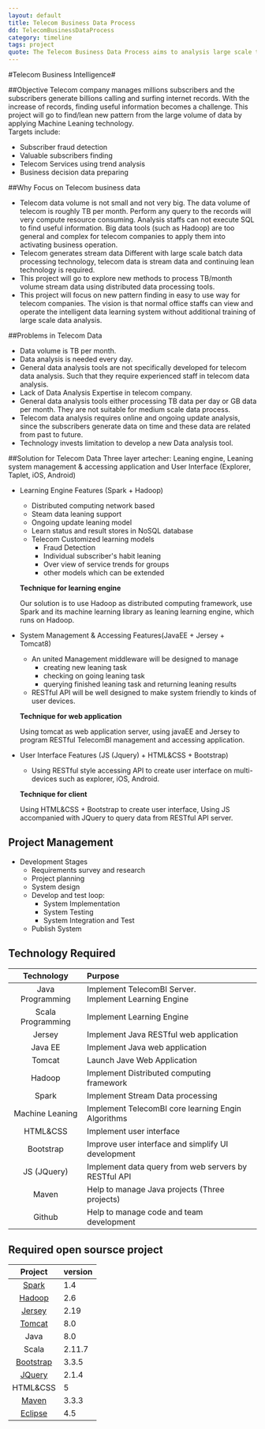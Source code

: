 ```yaml
---
layout: default
title: Telecom Business Data Process
dd: TelecomBusinessDataProcess
category: timeline
tags: project
quote: The Telecom Business Data Process aims to analysis large scale telecom data in easy way.
---
```


#Telecom Business Intelligence#

##Objective
Telecom company manages millions subscribers and the subscribers generate billions calling and surfing internet records. With the increase of records, finding useful information becomes a challenge.
This project will go to find/lean new pattern from the large volume of data by applying Machine Leaning technology. <br/>
Targets include:
- Subscriber fraud detection
- Valuable subscribers finding
- Telecom Services using trend analysis
- Business decision data preparing

##Why Focus on Telecom business data
- Telecom data volume is not small and not very big.
  The data volume of telecom is roughly TB per month. Perform any query to the records will very compute resource consuming. Analysis staffs can not execute SQL to find useful information. Big data tools (such as Hadoop) are too general and complex for telecom companies to apply them into activating business operation.
- Telecom generates stream data
  Different with large scale batch data processing technology, telecom data is stream data and continuing lean technology is required.
- This project will go to explore new methods to process TB/month volume stream data using distributed data processing tools.
- This project will focus on new pattern finding in easy to use way for telecom companies. The vision is that normal office staffs can view and operate the intelligent data learning system without additional training of large scale data analysis.  

##Problems in Telecom Data
- Data volume is TB per month.
- Data analysis is needed every day.
- General data analysis tools are not specifically developed for telecom data analysis. Such that they require experienced staff in telecom data analysis.
- Lack of Data Analysis Expertise in telecom company.
- General data analysis tools either processing TB data per day or GB data per month. They are not suitable for medium scale data process.
- Telecom data analysis requires online and ongoing update analysis, since the subscribers generate data on time and these data are related from past to future.
- Technology invests limitation to develop a new Data analysis tool.

##Solution for Telecom Data
Three layer artecher: Leaning engine, Leaning system management & accessing application and User Interface (Explorer, Taplet, iOS, Android)
- Learning Engine Features (Spark + Hadoop)
  - Distributed computing network based
  - Steam data leaning support
  - Ongoing update leaning model
  - Learn status and result stores in NoSQL database
  - Telecom Customized learning models
    - Fraud Detection
    - Individual subscriber's habit leaning
    - Over view of service trends for groups
    - other models which can be extended

  **Technique for learning engine**

  Our solution is to use Hadoop as distributed computing framework, use Spark and its machine learning library as leaning learning engine, which runs on Hadoop.
- System Management & Accessing Features(JavaEE + Jersey + Tomcat8)
  - An united Management middleware will be designed to manage
    - creating new leaning task
    - checking on going leaning task
    - querying finished leaning task and returning leaning results
  - RESTful API will be well designed to make system friendly to kinds of user devices.

  **Technique for web application**

  Using tomcat as web application server, using javaEE and Jersey to program RESTful TelecomBI management and accessing application.
- User Interface Features (JS (Jquery) + HTML&CSS + Bootstrap)
  - Using RESTful style accessing API to create user interface on multi-devices such as explorer, iOS, Android.

  **Technique for client**

  Using HTML&CSS + Bootstrap to create user interface, Using JS accompanied with JQuery to query data from RESTful API server.

## Project Management
- Development Stages
  - Requirements survey and research
  - Project planning
  - System design
  - Develop and test loop:
    - System Implementation
    - System Testing
    - System Integration and Test
  - Publish System

## Technology Required

| Technology | Purpose |
|:--:|:---|
|Java Programming| Implement TelecomBI Server. </br> Implement Learning Engine|
|Scala Programming| Implement Learning Engine|
|Jersey| Implement Java RESTful web application|
|Java EE| Implement Java web application|
|Tomcat| Launch Jave Web Application|
|Hadoop| Implement Distributed computing framework|
|Spark| Implement Stream Data processing|
|Machine Leaning| Implement TelecomBI core learning Engin Algorithms|
|HTML&CSS| Implement user interface|
|Bootstrap| Improve user interface and simplify UI development|
|JS (JQuery)| Implement data query from web servers by RESTful API|
|Maven| Help to manage Java projects (Three projects)|
|Github| Help to manage code and team development|

## Required open soursce project

| Project | version|
|:--:|:---|
|[Spark](http://spark.apache.org)|1.4|
|[Hadoop]()|2.6|
|[Jersey]()|2.19|
|[Tomcat]()|8.0|
|Java|8.0|
|Scala|2.11.7|
|[Bootstrap]()|3.3.5|
|[JQuery]()|2.1.4|
|HTML&CSS| 5|
|[Maven]()|3.3.3|
|[Eclipse](eclipse.apache.org)|4.5|

